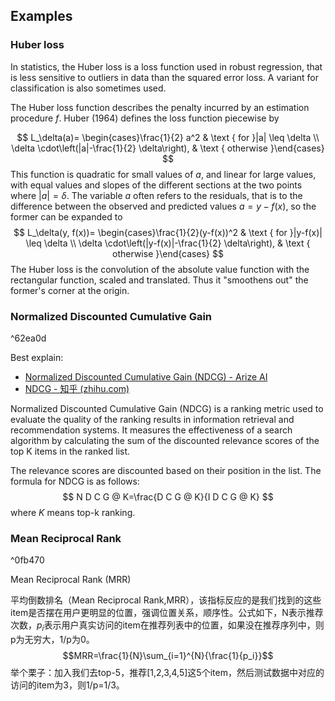




## Examples

### Huber loss

In statistics, the Huber loss is a loss function used in robust regression, that is less sensitive to outliers in data than the squared error loss. A variant for classification is also sometimes used.

The Huber loss function describes the penalty incurred by an estimation procedure $f$. Huber (1964) defines the loss function piecewise by 

$$
L_\delta(a)= \begin{cases}\frac{1}{2} a^2 & \text { for }|a| \leq \delta \\ \delta \cdot\left(|a|-\frac{1}{2} \delta\right), & \text { otherwise }\end{cases}
$$
This function is quadratic for small values of $a$, and linear for large values, with equal values and slopes of the different sections at the two points where $|a|=\delta$. The variable $a$ often refers to the residuals, that is to the difference between the observed and predicted values $a=y-f(x)$, so the former can be expanded to
$$
L_\delta(y, f(x))= \begin{cases}\frac{1}{2}(y-f(x))^2 & \text { for }|y-f(x)| \leq \delta \\ \delta \cdot\left(|y-f(x)|-\frac{1}{2} \delta\right), & \text { otherwise }\end{cases}
$$
The Huber loss is the convolution of the absolute value function with the rectangular function, scaled and translated. Thus it "smoothens out" the former's corner at the origin.

### Normalized Discounted Cumulative Gain
^62ea0d

Best explain: 
- [Normalized Discounted Cumulative Gain (NDCG) - Arize AI](https://arize.com/blog-course/ndcg/#:~:text=Normalized%20Discounted%20Cumulative%20Gain%20(NDCG)%20is%20a%20measure%20of%20ranking,or%20other%20information%20retrieval%20system.)
- [NDCG - 知乎 (zhihu.com)](https://zhuanlan.zhihu.com/p/371432647)

Normalized Discounted Cumulative Gain (NDCG) is a ranking metric used to evaluate the quality of the ranking results in information retrieval and recommendation systems. It measures the effectiveness of a search algorithm by calculating the sum of the discounted relevance scores of the top K items in the ranked list.

The relevance scores are discounted based on their position in the list. The formula for NDCG is as follows:
$$
N D C G @ K=\frac{D C G @ K}{I D C G @ K}
$$
where $K$ means top-k ranking.

### Mean Reciprocal Rank
^0fb470

Mean Reciprocal Rank (MRR)

平均倒数排名（Mean Reciprocal Rank,MRR），该指标反应的是我们找到的这些item是否摆在用户更明显的位置，强调位置关系，顺序性。公式如下，N表示推荐次数，$p_i$表示用户真实访问的item在推荐列表中的位置，如果没在推荐序列中，则p为无穷大，1/p为0。
$$MRR=\frac{1}{N}\sum_{i=1}^{N}{\frac{1}{p_i}}$$
举个栗子：加入我们去top-5，推荐[1,2,3,4,5]这5个item，然后测试数据中对应的访问的item为3，则1/p=1/3。












